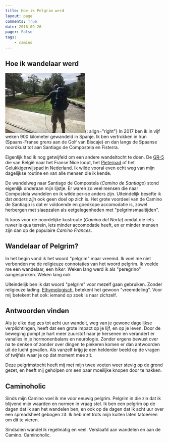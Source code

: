 ```yaml
---
title: Hoe ik Pelgrim werd
layout: page
comments: True
date: 2018-09-26
pager: False
tags:
    - camino
---
```


## Hoe ik wandelaar werd

![Camino del Norte](/images/full_backpack_s.jpg){: align="right"} In 2017 ben ik in vijf weken 900 kilometer gewandeld in Spanje. Ik ben vertrokken in Irun (Spaans-Franse grens aan de Golf van Biscaje) en dan langs de Spaanse noordkust tot aan Santiago de Compostela en Fisterra.

Eigenlijk had ik nog getwijfeld om een andere wandeltocht te doen. De [GR-5](https://en.wikipedia.org/wiki/GR_5) die van België naar het Franse Nice loopt, het [Pieterpad](http://www.pieterpad.nl/) of het Gelukkigerwijspad in Nederland. Ik wilde vooral even echt weg van mijn dagelijkse routine en van alle mensen die ik kende. 

De wandelweg naar Santiago de Compostela (*Camino de Santiago*) stond eigenlijk onderaan mijn lijstje. Er waren zo veel mensen die naar Compostela wandelen en ik wilde per-se anders zijn. Uiteindelijk besefte ik dat *anders zijn* ook geen doel op zich is. Het grote voordeel van de Camino de Santiago is dat er voldoende en goedkope accomodatie is, zowel herbergen met slaapzalen als eetgelegenheden met "pelgrimsmaaltijden".
 
 
Ik koos voor de noordelijke kustroute (*Camino del Norte*) omdat die iets ruwer is qua terrein, iets minder accomodatie heeft, en er minder mensen zijn dan op de populaire *Camino Frances*.

## Wandelaar of Pelgrim?

In het begin vond ik het woord "pelgrim" maar vreemd. Ik voel me niet verbonden me de religieuze connotaties van het woord pelgrim. Ik voelde me een wandelaar, een *hiker*. Weken lang werd ik als "peregrino" aangesproken. Weken lang ook 

Uiteindelijk ben ik dat woord "pelgrim" voor mezelf gaan gebruiken. Zonder religieuze lading. [Ethymologisch](https://en.wiktionary.org/wiki/pilgrim), betekent het gewoon "vreemdeling". Voor mij betekent het ook: iemand op zoek is naar zichzelf.

## Antwoorden vinden

Als je elke dag zes tot acht uur wandelt, weg van je gewone dagelijkse verplichtingen, heeft dat een grote impact op je lijf, en op je leven. Door de beweging pompt je hart meer zuurstof naar je hersenen en verandert er vanalles in je hormonenbalans en neurologie. Zonder ergens bewust over na te denken of zonder over dingen te piekeren komen er dan antwoorden uit de lucht gevallen. Als vanzelf krijg je een helderder beeld op de vragen of twijfels waar je op dat moment mee zit.

Deze pelgrimstocht heeft mij met mijn twee voeten weer stevig op de grond gezet, en heeft mij geholpen om een paar moeilijke knopen door te hakken. 

## Caminoholic

Sinds mijn Camino voel ik me voor eeuwig pelgrim. Pelgrim in die zin dat ik blijvend mijn waarden en normen in vraag stel. 
Ik ben een pelgrim op de dagen dat ik aan het wandelen ben, en ook op de dagen dat ik acht uur over een spreadsheet gebogen zit. Ik heb met trots mijn kuiten laten tatoeëren om dit te vieren.

Sindsdien wandel ik regelmatig en veel. Verslaafd aan wandelen en aan de Camino. Caminoholic.
